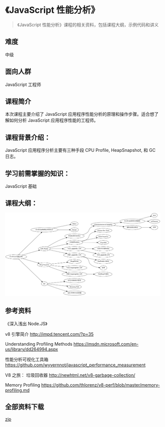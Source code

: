 # 《JavaScript 性能分析》

> 《JavaScript 性能分析》课程的相关资料，包括课程大纲，示例代码和讲义

## 难度
中级

## 面向人群
JavaScript 工程师

## 课程简介
本次课程主要介绍了 JavaScript 应用程序性能分析的原理和操作步骤。适合想了解如何分析 JavaScript 应用程序性能的工程师。

## 课程背景介绍：
JavaScript 应用程序分析主要有三种手段 CPU Profile, HeapSnapshot, 和 GC 日志。

## 学习前需掌握的知识：
JavaScript 基础

## 课程大纲：

![目录](./Contents.png)

## 参考资料

《深入浅出 Node.JS》

v8 引擎简介
http://impd.tencent.com/?p=35

Understanding Profiling Methods
https://msdn.microsoft.com/en-us/library/dd264994.aspx

性能分析可视化工具箱
https://github.com/wyvernnot/javascript_performance_measurement

V8 之旅： 垃圾回收器
http://newhtml.net/v8-garbage-collection/

Memory Profiling
https://github.com/thlorenz/v8-perf/blob/master/memory-profiling.md

## 全部资料下载

[zip](https://github.com/wyvernnot/stuq_workshop/zipball/gh-pages)
